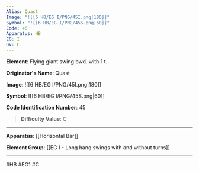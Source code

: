 ```yaml
---
Alias: Quast
Image: "![[6 HB/EG I/PNG/45I.png|180]]"
Symbol: "![[6 HB/EG I/PNG/45S.png|60]]"
Code: 45
Apparatus: HB
EG: I
DV: C
---
```

**Element**: Flying giant swing bwd. with 1 t.

**Originator's Name**: Quast

**Image**:
![[6 HB/EG I/PNG/45I.png|180]]

**Symbol**:
![[6 HB/EG I/PNG/45S.png|60]]

**Code Identification Number**: 45

>**Difficulty Value**: C

___
**Apparatus**: [[Horizontal Bar]]

**Element Group**: [[EG I - Long hang swings with and without turns]]
___
#HB #EG1 #C
